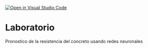 [![Open in Visual Studio Code](https://classroom.github.com/assets/open-in-vscode-718a45dd9cf7e7f842a935f5ebbe5719a5e09af4491e668f4dbf3b35d5cca122.svg)](https://classroom.github.com/online_ide?assignment_repo_id=13106364&assignment_repo_type=AssignmentRepo)
# Laboratorio
Pronostico de la resistencia del concreto usando redes neuronales
